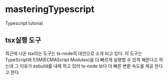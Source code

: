 # masteringTypescript
Typescript tutorial


## tsx실행 도구 

최근에 나온 tsx라는 도구는 ts-node의 대안으로 소개 되고 있다.
이 도구는 TypeScript와 ESM(ECMAScript Modules)을 더 빠르게 실행할 수 있게 해준다고 하는데 그 이유가 esbuild를 내제 하고 있어
ts-node 보다 더 빠른 변환 속도를 제공 한다고 한다.


    


